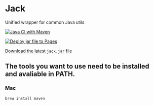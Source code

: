 # Jack

Unified wrapper for common Java utils

[![Java CI with Maven](https://github.com/Frank-Mayer/jack/actions/workflows/maven.yml/badge.svg)](https://github.com/Frank-Mayer/jack/actions/workflows/maven.yml)

[![Deploy jar file to Pages](https://github.com/Frank-Mayer/jack/actions/workflows/deploy.yml/badge.svg)](https://github.com/Frank-Mayer/jack/actions/workflows/deploy.yml)

[Download the latest `jack.jar` file](https://frank-mayer.github.io/jack/jack.jar)

## The tools you want to use need to be installed and avaliable in PATH.

### Mac

```
brew install maven
```
